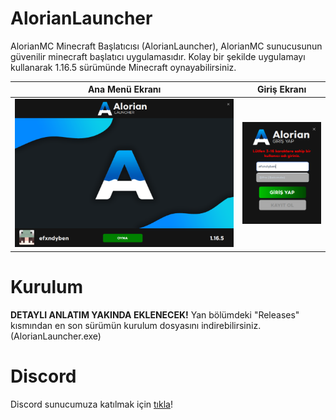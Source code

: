# AlorianLauncher
AlorianMC Minecraft Başlatıcısı (AlorianLauncher), AlorianMC sunucusunun güvenilir minecraft başlatıcı uygulamasıdır.
Kolay bir şekilde uygulamayı kullanarak 1.16.5 sürümünde Minecraft oynayabilirsiniz.

Ana Menü Ekranı            |  Giriş Ekranı
:-------------------------:|:-------------------------:
![Ana Menü Ekranı](images/MainMenu.png)  |  ![Giriş Ekranı](/images/LoginScreen.png)

# Kurulum
**DETAYLI ANLATIM YAKINDA EKLENECEK!**
Yan bölümdeki "Releases" kısmından en son sürümün kurulum dosyasını indirebilirsiniz. (AlorianLauncher.exe)

# Discord
Discord sunucumuza katılmak için [tıkla](https://discord.gg/alorianmc)!
